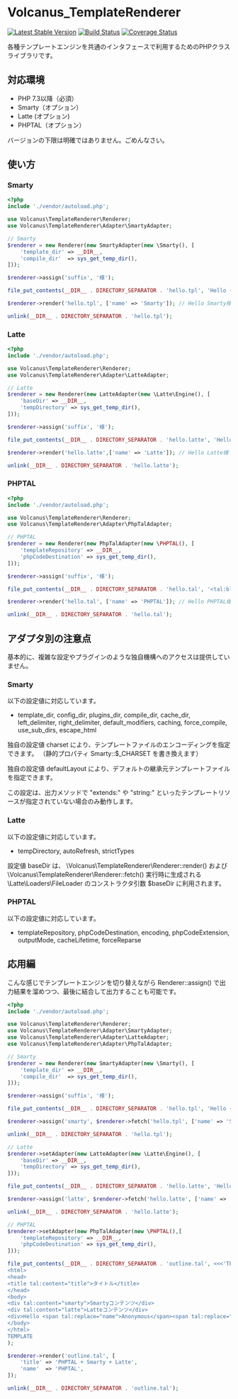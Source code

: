 # Volcanus_TemplateRenderer

[![Latest Stable Version](https://poser.pugx.org/volcanus/template-renderer/v/stable.png)](https://packagist.org/packages/volcanus/template-renderer)
[![Build Status](https://travis-ci.org/k-holy/volcanus-template-renderer.png?branch=master)](https://travis-ci.org/k-holy/volcanus-template-renderer)
[![Coverage Status](https://coveralls.io/repos/k-holy/volcanus-template-renderer/badge.png?branch=master)](https://coveralls.io/r/k-holy/volcanus-template-renderer?branch=master)

各種テンプレートエンジンを共通のインタフェースで利用するためのPHPクラスライブラリです。

## 対応環境

* PHP 7.3以降（必須）
* Smarty（オプション）
* Latte (オプション)
* PHPTAL（オプション）

バージョンの下限は明確ではありません。ごめんなさい。

## 使い方

### Smarty

```php
<?php
include './vendor/autoload.php';

use Volcanus\TemplateRenderer\Renderer;
use Volcanus\TemplateRenderer\Adapter\SmartyAdapter;

// Smarty
$renderer = new Renderer(new SmartyAdapter(new \Smarty(), [
    'template_dir' => __DIR__,
    'compile_dir'  => sys_get_temp_dir(),
]));

$renderer->assign('suffix', '様');

file_put_contents(__DIR__ . DIRECTORY_SEPARATOR . 'hello.tpl', 'Hello {$name}{$suffix} !!');

$renderer->render('hello.tpl', ['name' => 'Smarty']); // Hello Smarty様 !!

unlink(__DIR__ . DIRECTORY_SEPARATOR . 'hello.tpl');
```

### Latte

```php
<?php
include './vendor/autoload.php';

use Volcanus\TemplateRenderer\Renderer;
use Volcanus\TemplateRenderer\Adapter\LatteAdapter;

// Latte
$renderer = new Renderer(new LatteAdapter(new \Latte\Engine(), [
    'baseDir' => __DIR__,
    'tempDirectory' => sys_get_temp_dir(),
]));

$renderer->assign('suffix', '様');

file_put_contents(__DIR__ . DIRECTORY_SEPARATOR . 'hello.latte', 'Hello {$name}{$suffix} !!');

$renderer->render('hello.latte',['name' => 'Latte']); // Hello Latte様 !!

unlink(__DIR__ . DIRECTORY_SEPARATOR . 'hello.latte');
```

### PHPTAL

```php
<?php
include './vendor/autoload.php';

use Volcanus\TemplateRenderer\Renderer;
use Volcanus\TemplateRenderer\Adapter\PhpTalAdapter;

// PHPTAL
$renderer = new Renderer(new PhpTalAdapter(new \PHPTAL(), [
    'templateRepository' => __DIR__,
    'phpCodeDestination' => sys_get_temp_dir(),
]));

$renderer->assign('suffix', '様');

file_put_contents(__DIR__ . DIRECTORY_SEPARATOR . 'hello.tal', '<tal:block>Hello <span tal:replace="name">Anonymous</span><span tal:replace="suffix">氏</span> !!</tal:block>');

$renderer->render('hello.tal', ['name' => 'PHPTAL']); // Hello PHPTAL様 !!

unlink(__DIR__ . DIRECTORY_SEPARATOR . 'hello.tal');
```

## アダプタ別の注意点

基本的に、複雑な設定やプラグインのような独自機構へのアクセスは提供していません。

### Smarty

以下の設定値に対応しています。

* template_dir, config_dir, plugins_dir, compile_dir, cache_dir, left_delimiter, right_delimiter, default_modifiers,
  caching, force_compile, use_sub_dirs, escape_html

独自の設定値 charset により、テンプレートファイルのエンコーディングを指定できます。 （静的プロパティ Smarty::$_CHARSET を書き換えます）

独自の設定値 defaultLayout により、デフォルトの継承元テンプレートファイルを指定できます。

この設定は、出力メソッドで "extends:" や "string:" といったテンプレートリソースが指定されていない場合のみ動作します。

### Latte

以下の設定値に対応しています。

* tempDirectory, autoRefresh, strictTypes

設定値 baseDir は、 \Volcanus\TemplateRenderer\Renderer::render() および \Volcanus\TemplateRenderer\Renderer::fetch() 実行時に生成される \Latte\Loaders\FileLoader のコンストラクタ引数 $baseDir に利用されます。

### PHPTAL

以下の設定値に対応しています。

* templateRepository, phpCodeDestination, encoding, phpCodeExtension, outputMode, cacheLifetime, forceReparse

## 応用編

こんな感じでテンプレートエンジンを切り替えながら Renderer::assign() で出力結果を溜めつつ、最後に結合して出力することも可能です。

```php
<?php
include './vendor/autoload.php';

use Volcanus\TemplateRenderer\Renderer;
use Volcanus\TemplateRenderer\Adapter\SmartyAdapter;
use Volcanus\TemplateRenderer\Adapter\LatteAdapter;
use Volcanus\TemplateRenderer\Adapter\PhpTalAdapter;

// Smarty
$renderer = new Renderer(new SmartyAdapter(new \Smarty(), [
    'template_dir' => __DIR__,
    'compile_dir'  => sys_get_temp_dir(),
]));

$renderer->assign('suffix', '様');

file_put_contents(__DIR__ . DIRECTORY_SEPARATOR . 'hello.tpl', 'Hello {$name}{$suffix} !!');

$renderer->assign('smarty', $renderer->fetch('hello.tpl', ['name' => 'Smarty'])); // Hello Smarty様 !!

unlink(__DIR__ . DIRECTORY_SEPARATOR . 'hello.tpl');

// Latte
$renderer->setAdapter(new LatteAdapter(new \Latte\Engine(), [
    'baseDir' => __DIR__,
    'tempDirectory' => sys_get_temp_dir(),
]));

file_put_contents(__DIR__ . DIRECTORY_SEPARATOR . 'hello.latte', 'Hello {$name}{$suffix} !!');

$renderer->assign('latte', $renderer->fetch('hello.latte', ['name' => 'Latte'])); // Hello Latte様 !!

unlink(__DIR__ . DIRECTORY_SEPARATOR . 'hello.latte');

// PHPTAL
$renderer->setAdapter(new PhpTalAdapter(new \PHPTAL(),[
    'templateRepository' => __DIR__,
    'phpCodeDestination' => sys_get_temp_dir(),
]));

file_put_contents(__DIR__ . DIRECTORY_SEPARATOR . 'outline.tal', <<<'TEMPLATE'
<html>
<head>
<title tal:content="title">タイトル</title>
</head>
<body>
<div tal:content="smarty">Smartyコンテンツ</div>
<div tal:content="latte">Latteコンテンツ</div>
<div>Hello <span tal:replace="name">Anonymous</span><span tal:replace="suffix">氏</span> !!</div>
</body>
</html>
TEMPLATE
);

$renderer->render('outline.tal', [
    'title' => 'PHPTAL + Smarty + Latte',
    'name'  => 'PHPTAL',
]);

unlink(__DIR__ . DIRECTORY_SEPARATOR . 'outline.tal');
```

